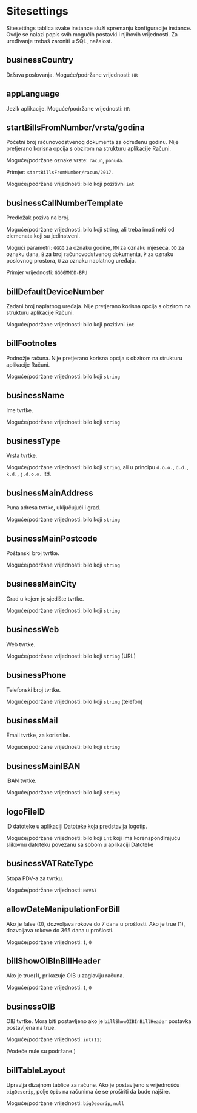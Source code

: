 # Sitesettings

Sitesettings tablica svake instance služi spremanju konfiguracije instance. Ovdje se nalazi popis svih mogućih postavki i njihovih vrijednosti. Za uređivanje trebaš zaroniti u SQL, nažalost.

## businessCountry

Država poslovanja. Moguće/podržane vrijednosti:  `HR`

## appLanguage

Jezik aplikacije. Moguće/podržane vrijednosti: `HR`

## startBillsFromNumber/vrsta/godina

Početni broj računovodstvenog dokumenta za određenu godinu. Nije pretjerano korisna opcija s obzirom na strukturu aplikacije Računi.

Moguće/podržane oznake vrste: `racun`, `ponuda`.

Primjer: `startBillsFromNumber/racun/2017`.

Moguće/podržane vrijednosti: bilo koji pozitivni `int`

## businessCallNumberTemplate

Predložak poziva na broj.

Moguće/podržane vrijednosti: bilo koji string, ali treba imati neki od elemenata koji su jedinstveni.

Mogući parametri: `GGGG` za oznaku godine, `MM` za oznaku mjeseca, `DD` za oznaku dana, `B` za broj računovodstvenog dokumenta, `P` za oznaku poslovnog prostora, `U` za oznaku naplatnog uređaja. 

Primjer vrijednosti: `GGGGMMDD-BPU`

## billDefaultDeviceNumber

Zadani broj naplatnog uređaja. Nije pretjerano korisna opcija s obzirom na strukturu aplikacije Računi.

Moguće/podržane vrijednosti: bilo koji pozitivni `int`

## billFootnotes

Podnožje računa. Nije pretjerano korisna opcija s obzirom na strukturu aplikacije Računi.

Moguće/podržane vrijednosti: bilo koji `string`

## businessName

Ime tvrtke.

Moguće/podržane vrijednosti: bilo koji `string`

## businessType

Vrsta tvrtke.

Moguće/podržane vrijednosti: bilo koji `string`, ali u principu `d.o.o.`, `d.d.`, `k.d.`, `j.d.o.o.` itd.

## businessMainAddress

Puna adresa tvrtke, uključujući i grad.

Moguće/podržane vrijednosti: bilo koji `string`

## businessMainPostcode

Poštanski broj tvrtke.

Moguće/podržane vrijednosti: bilo koji `string`

## businessMainCity

Grad u kojem je sjedište tvrtke.

Moguće/podržane vrijednosti: bilo koji `string`

## businessWeb

Web tvrtke.

Moguće/podržane vrijednosti: bilo koji `string` (URL)

## businessPhone

Telefonski broj tvrtke.

Moguće/podržane vrijednosti: bilo koji `string` (telefon)

## businessMail

Email tvrtke, za korisnike.

Moguće/podržane vrijednosti: bilo koji `string`


## businessMainIBAN

IBAN tvrtke.

Moguće/podržane vrijednosti: bilo koji `string`

## logoFileID

ID datoteke u aplikaciji Datoteke koja predstavlja logotip.

Moguće/podržane vrijednosti: bilo koji `int` koji ima korenspondirajuću slikovnu datoteku povezanu sa sobom u aplikaciji Datoteke

## businessVATRateType

Stopa PDV-a za tvrtku.

Moguće/podržane vrijednosti: `NoVAT`

## allowDateManipulationForBill

Ako je false (0), dozvoljava rokove do 7 dana u prošlosti. Ako je true (1), dozvoljava rokove do 365 dana u prošlosti.

Moguće/podržane vrijednosti: `1`, `0`

## billShowOIBInBillHeader

Ako je true(1), prikazuje OIB u zaglavlju računa.

Moguće/podržane vrijednosti: `1`, `0`


## businessOIB

OIB tvrtke. Mora biti postavljeno ako je `billShowOIBInBillHeader` postavka postavljena na true.

Moguće/podržane vrijednosti: `int(11)`

(Vodeće nule su podržane.)

## billTableLayout

Upravlja dizajnom tablice za račune. Ako je postavljeno s vrijednošću `bigDescrip`, polje `Opis` na računima će se proširiti da bude najšire.

Moguće/podržane vrijednosti: `bigDescrip`, `null`


